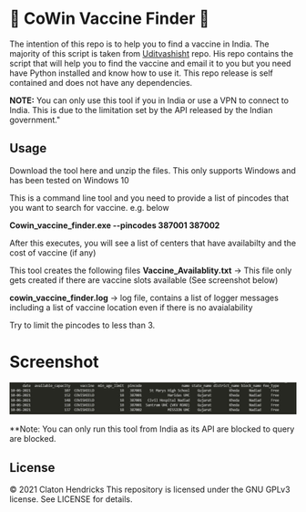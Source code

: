 # :syringe: CoWin Vaccine Finder :syringe:

The intention of this repo is to help you to find a vaccine in India. 
The majority of this script is taken from [Uditvashisht](https://github.com/uditvashisht/cowin-email-alerts) repo. His repo contains the script that will help you to find the vaccine and email it to you but you need have Python installed and know how to use it. 
This repo release is self contained and does not have any dependencies. 

**NOTE:** You can only use this tool if you in India or use a VPN to connect to India. This is due to the limitation set by the API released by the Indian government."

## Usage 
Download the tool here and unzip the files. This only supports Windows and has been tested on Windows 10

This is a command line tool and you need to provide a list of pincodes that you want to search for vaccine. e.g. below

**Cowin_vaccine_finder.exe --pincodes 387001 387002**

After this executes, you will see a list of centers that have availabilty and the cost of vaccine (if any)

<Snapshot here>

This tool creates the following files 
**Vaccine_Availablity.txt** -> This file only gets created if there are vaccine slots available (See screenshot below)

**cowin_vaccine_finder.log** -> log file, contains a list of logger messages including a list of vaccine location even if there is no avaialability

Try to limit the pincodes to less than 3. 

# Screenshot 
![image of vaccine screenshot](https://github.com/clatonhendricks/Cowin_vaccine_finder/blob/main/Vaccine_screenshot.jpg?raw=true)

**Note: You can only run this tool from India as its API are blocked to query are blocked. 

## License
© 2021 Claton Hendricks
This repository is licensed under the GNU GPLv3 license. See LICENSE for details.
